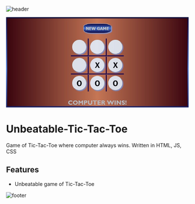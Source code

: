 ![header](https://capsule-render.vercel.app/api?type=rounded&color=auto&height=130&section=header&text=Tic-Tac-Toe&fontSize=40&fontAlign=20)

<img src="Screenshot.jpg" width="500px">

# Unbeatable-Tic-Tac-Toe
Game of Tic-Tac-Toe where computer always wins. Written in HTML, JS, CSS

## Features 
* Unbeatable game of Tic-Tac-Toe

![footer](https://capsule-render.vercel.app/api?type=rounded&color=auto&height=130&section=footer)

